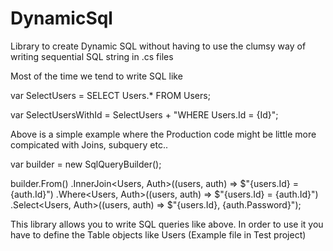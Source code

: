 # DynamicSql
Library to create Dynamic SQL without having to use the clumsy way of writing sequential SQL string in .cs files 

Most of the time we tend to write SQL like

var SelectUsers = SELECT Users.* FROM Users;

var SelectUsersWithId = SelectUsers + "WHERE Users.Id = {Id}";

Above is a simple example where the Production code might be little more compicated with Joins, subquery etc..

var builder = new SqlQueryBuilder();

builder.From<Users>()
        .InnerJoin<Users, Auth>((users, auth) => $"{users.Id} = {auth.Id}")
        .Where<Users, Auth>((users, auth) => $"{users.Id} = {auth.Id}")
          .Select<Users, Auth>((users, auth) => $"{users.Id}, {auth.Password}");
  
This library allows you to write SQL queries like above. In order to use it you have to define the Table objects like Users (Example file in Test project)
